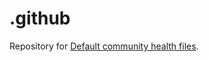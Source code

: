 # .github
Repository for [Default community health files](https://docs.github.com/en/communities/setting-up-your-project-for-healthy-contributions/creating-a-default-community-health-file).
